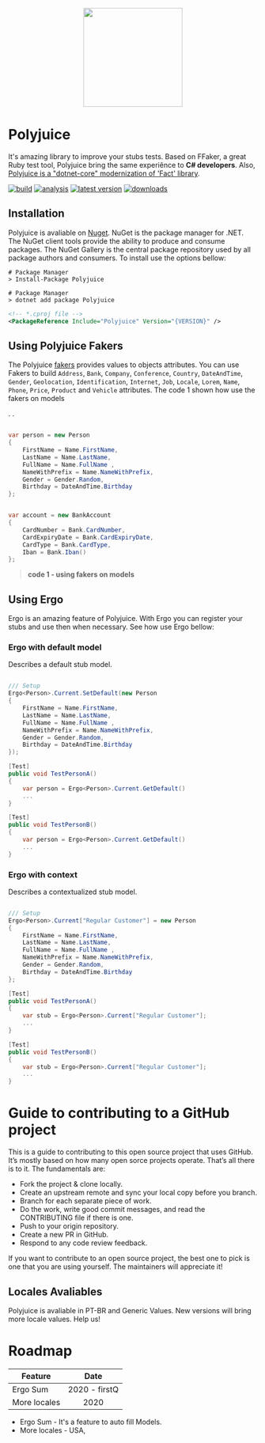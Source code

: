 

<p align="center">
  <img height="200" src="https://github.com/emergingcode/polyjuice/blob/master/docs/logo.png">
</p>


# Polyjuice
It's amazing library to improve your stubs tests. Based on FFaker, a great Ruby test tool, Polyjuice bring the same experiênce to **C# developers**. Also, [Polyjuice is a "dotnet-core" modernization of 'Fact' library](https://github.com/ycodeteam/fact).

[![build](https://img.shields.io/travis/emergingcode/polyjuice/master)](https://travis-ci.com/emergingcode/polyjuice)
[![analysis](https://img.shields.io/codeclimate/maintainability/emergingcode/polyjuice)](https://codeclimate.com/github/emergingcode/polyjuice)
[![latest version](https://img.shields.io/nuget/v/Polyjuice)](https://www.nuget.org/packages/Polyjuice)
[![downloads](https://img.shields.io/nuget/dt/Polyjuice)](https://www.nuget.org/packages/Polyjuice)


## Installation

Polyjuice is avaliable on [Nuget](https://www.nuget.org/packages/Polyjuice). NuGet is the package manager for .NET. The NuGet client tools provide the ability to produce and consume packages. The NuGet Gallery is the central package repository used by all package authors and consumers. To install use the options bellow:


```shell
# Package Manager
> Install-Package Polyjuice
```

```shell
# Package Manager
> dotnet add package Polyjuice
```

```xml
<!-- *.cproj file -->
<PackageReference Include="Polyjuice" Version="{VERSION}" />
```


## Using Polyjuice Fakers
The Polyjuice [fakers](https://github.com/emergingcode/polyjuice/wiki/Polyjuice-Fakers) provides values to objects attributes. You can use Fakers to build `Address`, `Bank`, `Company`, `Conference`, `Country`, `DateAndTime`, `Gender`, `Geolocation`, `Identification`, `Internet`, `Job`, `Locale`, `Lorem`, `Name`, `Phone`, `Price`, `Product` and `Vehicle` attributes. The code 1 shown how use the fakers on models


.
.
```csharp

var person = new Person
{
    FirstName = Name.FirstName,
    LastName = Name.LastName,
    FullName = Name.FullName ,
    NameWithPrefix = Name.NameWithPrefix,
    Gender = Gender.Random,
    Birthday = DateAndTime.Birthday 
};


var account = new BankAccount
{
    CardNumber = Bank.CardNumber,
    CardExpiryDate = Bank.CardExpiryDate,
    CardType = Bank.CardType,
    Iban = Bank.Iban()
};   
```
> **code 1 - using fakers on models**

## Using Ergo
Ergo is an amazing feature of Polyjuice. With Ergo you can register your stubs and use then when necessary. See how use Ergo bellow:

### Ergo with default model
Describes a default stub model.
```csharp

/// Setup
Ergo<Person>.Current.SetDefault(new Person
{
    FirstName = Name.FirstName,
    LastName = Name.LastName,
    FullName = Name.FullName ,
    NameWithPrefix = Name.NameWithPrefix,
    Gender = Gender.Random,
    Birthday = DateAndTime.Birthday 
});

[Test]
public void TestPersonA()
{
    var person = Ergo<Person>.Current.GetDefault()
    ...
}

[Test]
public void TestPersonB()
{
    var person = Ergo<Person>.Current.GetDefault()
    ...
}

```


### Ergo with context
Describes a contextualized stub model.

```csharp

/// Setup
Ergo<Person>.Current["Regular Customer"] = new Person
{
    FirstName = Name.FirstName,
    LastName = Name.LastName,
    FullName = Name.FullName ,
    NameWithPrefix = Name.NameWithPrefix,
    Gender = Gender.Random,
    Birthday = DateAndTime.Birthday 
};

[Test]
public void TestPersonA()
{
    var stub = Ergo<Person>.Current["Regular Customer"];
    ...
}

[Test]
public void TestPersonB()
{
    var stub = Ergo<Person>.Current["Regular Customer"];
    ...
}

```

# Guide to contributing to a GitHub project
This is a guide to contributing to this open source project that uses GitHub. It’s mostly based on how many open sorce projects operate. That’s all there is to it. The fundamentals are:

* Fork the project & clone locally.
* Create an upstream remote and sync your local copy before you branch.
* Branch for each separate piece of work.
* Do the work, write good commit messages, and read the CONTRIBUTING file if there is one.
* Push to your origin repository.
* Create a new PR in GitHub.
* Respond to any code review feedback.

If you want to contribute to an open source project, the best one to pick is one that you are using yourself. The maintainers will appreciate it!

## Locales Avaliables
Polyjuice is avaliable in PT-BR and Generic Values. New versions will bring more locale values. Help us!

# Roadmap



| Feature       | Date          | 
| ------------- |:-------------:|
| Ergo Sum      | 2020 - firstQ |
| More locales  | 2020          |

* Ergo Sum - It's a feature to auto fill Models.
* More locales - USA, 
